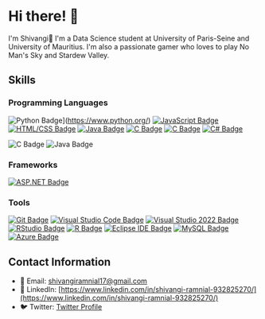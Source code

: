 # Hi there! 🌟

I'm Shivangi👋
I'm a Data Science student at University of Paris-Seine and University of Mauritius. I'm also a passionate gamer who loves to play No Man's Sky and Stardew Valley.

## Skills

### Programming Languages
![Python Badge](https://img.shields.io/badge/Python-3776AB?style=for-the-badge&logo=python&logoColor=white)](https://www.python.org/)
[![JavaScript Badge](https://img.shields.io/badge/JavaScript-F7DF1E?style=for-the-badge&logo=javascript&logoColor=black)](https://developer.mozilla.org/en-US/docs/Web/JavaScript)
[![HTML/CSS Badge](https://img.shields.io/badge/HTML%2FCSS-239120?style=for-the-badge&logo=html5&logoColor=white)](https://developer.mozilla.org/en-US/docs/Web/Guide/HTML/HTML5)
[![Java Badge](https://img.shields.io/badge/Java-007396?style=for-the-badge&logo=java&logoColor=white)](https://www.java.com/)
[![C Badge](https://img.shields.io/badge/C-00599C?style=for-the-badge&logo=c&logoColor=white)](https://en.wikipedia.org/wiki/C_(programming_language))
[![C Badge](https://img.shields.io/badge/C-00599C?style=for-the-badge&logo=c&logoColor=white)](https://en.wikipedia.org/wiki/C_(programming_language))
[![C# Badge](https://img.shields.io/badge/C%23-239120?style=for-the-badge&logo=c-sharp&logoColor=white)](https://docs.microsoft.com/en-us/dotnet/csharp/)

![C Badge](https://github.com/Shivangi1709/Shivangi1709/assets/104305225/1aa03c31-4213-4b0e-9cd5-896fa61441ff)
![Java Badge](https://github.com/Shivangi1709/Shivangi1709/assets/104305225/54815142-801a-4dc4-8f0d-00677d58eacd)



### Frameworks
[![ASP.NET Badge](https://img.shields.io/badge/ASP.NET-512BD4?style=for-the-badge&logo=.net&logoColor=white)](https://dotnet.microsoft.com/apps/aspnet)

### Tools
[![Git Badge](https://img.shields.io/badge/Git-F05032?style=for-the-badge&logo=git&logoColor=white)](https://git-scm.com/)
[![Visual Studio Code Badge](https://img.shields.io/badge/Visual_Studio_Code-007ACC?style=for-the-badge&logo=visual-studio-code&logoColor=white)](https://code.visualstudio.com/)
[![Visual Studio 2022 Badge](https://img.shields.io/badge/Visual_Studio_2022-5C2D91?style=for-the-badge&logo=visual-studio&logoColor=white)](https://visualstudio.microsoft.com/vs/)
[![RStudio Badge](https://img.shields.io/badge/RStudio-75AADB?style=for-the-badge&logo=rstudio&logoColor=white)](https://rstudio.com/)
[![R Badge](https://img.shields.io/badge/R-276DC3?style=for-the-badge&logo=r&logoColor=white)](https://www.r-project.org/)
[![Eclipse IDE Badge](https://img.shields.io/badge/Eclipse_IDE-2C2255?style=for-the-badge&logo=eclipse-ide&logoColor=white)](https://www.eclipse.org/)
[![MySQL Badge](https://img.shields.io/badge/MySQL-4479A1?style=for-the-badge&logo=mysql&logoColor=white)](https://www.mysql.com/)
[![Azure Badge](https://img.shields.io/badge/Microsoft_Azure-0089D6?style=for-the-badge&logo=microsoft-azure&logoColor=white)](https://azure.microsoft.com/)

## Contact Information

- 📧 Email: [shivangiramnial17@gmail.com](mailto:shivangiramnial17@gmail.com)
- 🔗 LinkedIn: [https://www.linkedin.com/in/shivangi-ramnial-932825270/](https://www.linkedin.com/in/shivangi-ramnial-932825270/)
- 🐦 Twitter: [Twitter Profile](https://twitter.com/yourusername)
